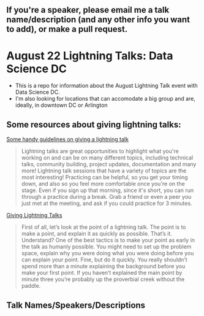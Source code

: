 ## If you're a speaker, please email me a talk name/description (and any other info you want to add), or make a pull request. 

# August 22 Lightning Talks: Data Science DC

* This is a repo for information about the August Lightning Talk event with Data Science DC. 
* I'm also looking for locations that can accomodate a big group and are, ideally, in downtown DC or Arlington

## Some resources about giving lightning talks:

[Some handy guidelines on giving a lightning talk](https://github.com/tracykteal/lightning-talks)
>Lightning talks are great opportunities to highlight what you're working on and can be on many different topics, including technical talks, community building, project updates, documentation and many more! Lightning talk sessions that have a variety of topics are the most interesting! 
>Practicing can be helpful, so you get your timing down, and also so you feel more comfortable once you're on the stage. Even if you sign up that morning, since it's short, you can run through a practice during a break. Grab a friend or even a peer you just met at the meeting, and ask if you could practice for 3 minutes.

[Giving Lightning Talks](https://www.perl.com/pub/2004/07/30/lightningtalk.html/)
>First of all, let’s look at the point of a lightning talk. The point is to make a point, and explain it as quickly as possible. That’s it. Understand?
>One of the best tactics is to make your point as early in the talk as humanly possible. You might need to set up the problem space, explain why you were doing what you were doing before you can explain your point. Fine, but do it quickly. You really shouldn’t spend more than a minute explaining the background before you make your first point. If you haven’t explained the main point by minute three you’re probably up the proverbial creek without the paddle.

## Talk Names/Speakers/Descriptions
